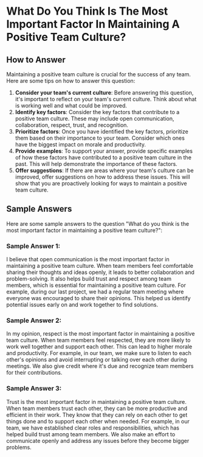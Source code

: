 What Do You Think Is The Most Important Factor In Maintaining A Positive Team Culture?
=============================================================================================================

How to Answer
-------------

Maintaining a positive team culture is crucial for the success of any team. Here are some tips on how to answer this question:

1. **Consider your team's current culture**: Before answering this question, it's important to reflect on your team's current culture. Think about what is working well and what could be improved.
2. **Identify key factors**: Consider the key factors that contribute to a positive team culture. These may include open communication, collaboration, respect, trust, and recognition.
3. **Prioritize factors**: Once you have identified the key factors, prioritize them based on their importance to your team. Consider which ones have the biggest impact on morale and productivity.
4. **Provide examples**: To support your answer, provide specific examples of how these factors have contributed to a positive team culture in the past. This will help demonstrate the importance of these factors.
5. **Offer suggestions**: If there are areas where your team's culture can be improved, offer suggestions on how to address these issues. This will show that you are proactively looking for ways to maintain a positive team culture.

Sample Answers
--------------

Here are some sample answers to the question "What do you think is the most important factor in maintaining a positive team culture?":

### Sample Answer 1:

I believe that open communication is the most important factor in maintaining a positive team culture. When team members feel comfortable sharing their thoughts and ideas openly, it leads to better collaboration and problem-solving. It also helps build trust and respect among team members, which is essential for maintaining a positive team culture. For example, during our last project, we had a regular team meeting where everyone was encouraged to share their opinions. This helped us identify potential issues early on and work together to find solutions.

### Sample Answer 2:

In my opinion, respect is the most important factor in maintaining a positive team culture. When team members feel respected, they are more likely to work well together and support each other. This can lead to higher morale and productivity. For example, in our team, we make sure to listen to each other's opinions and avoid interrupting or talking over each other during meetings. We also give credit where it's due and recognize team members for their contributions.

### Sample Answer 3:

Trust is the most important factor in maintaining a positive team culture. When team members trust each other, they can be more productive and efficient in their work. They know that they can rely on each other to get things done and to support each other when needed. For example, in our team, we have established clear roles and responsibilities, which has helped build trust among team members. We also make an effort to communicate openly and address any issues before they become bigger problems.
